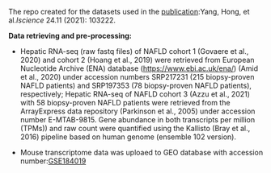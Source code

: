 The repo created for the datasets used in the [publication](https://www.sciencedirect.com/science/article/pii/S2589004221011901?via%3Dihub):Yang, Hong, et al.*Iscience* 24.11 (2021): 103222.

**Data retrieving and pre-processing:**

- Hepatic RNA-seq (raw fastq files) of NAFLD cohort 1 (Govaere et al., 2020) and cohort 2 (Hoang et al., 2019) were retrieved from European Nucleotide Archive (ENA) database (https://www.ebi.ac.uk/ena/) (Amid et al., 2020) under accession numbers SRP217231 (215 biopsy-proven NAFLD patients) and SRP197353 (78 biopsy-proven NAFLD patients), respectively; Hepatic RNA-seq of NAFLD cohort 3 (Azzu et al., 2021) with 58 biopsy-proven NAFLD patients were retrieved from the ArrayExpress data repository (Parkinson et al., 2005) under accession number E-MTAB-9815. Gene abundance in both transcripts per million (TPMs)) and raw count were quantified using the Kallisto (Bray et al., 2016) pipeline based on human genome (ensemble 102 version).

- Mouse transcriptome data was uploaed to GEO database with accession number:[GSE184019](https://www.ncbi.nlm.nih.gov/geo/query/acc.cgi?acc=GSE184019)
